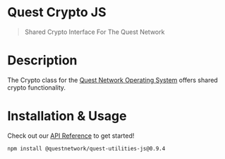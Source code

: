 # Quest Crypto JS
> Shared Crypto Interface For The Quest Network

# Description

The Crypto class for the [Quest Network Operating System](quest-os-js) offers shared crypto functionality.

# Installation & Usage
Check out our [API Reference](api.md) to get started!

```
npm install @questnetwork/quest-utilities-js@0.9.4
```
